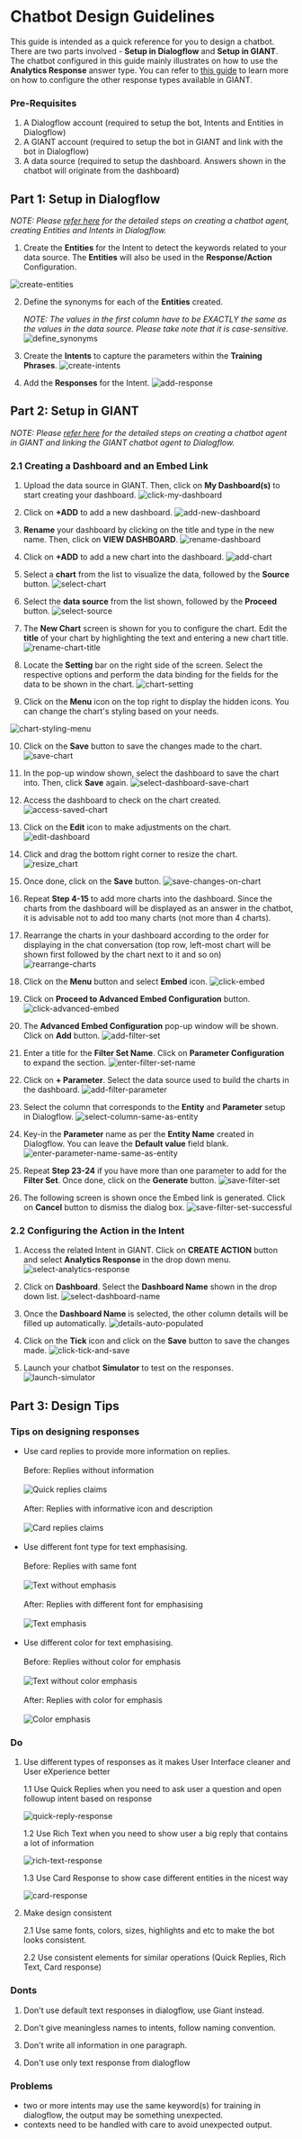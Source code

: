 # Chatbot Design Guidelines
This guide is intended as a quick reference for you to design a chatbot.
There are two parts involved - **Setup in Dialogflow** and **Setup in GIANT**.
The chatbot configured in this guide mainly illustrates on how to use the **Analytics Response** answer type.
You can refer to [this guide](./getting-started.md) to learn more on how to configure the other response types available in GIANT.

### Pre-Requisites
1. A Dialogflow account (required to setup the bot, Intents and Entities in Dialogflow)
2. A GIANT account (required to setup the bot in GIANT and link with the bot in Dialogflow)
3. A data source (required to setup the dashboard. Answers shown in the chatbot will originate from the dashboard)

## Part 1: Setup in Dialogflow
_NOTE: Please [refer here](./setting-up-chatbot-agent-in-dialogflow.md) for the detailed steps on creating a chatbot agent, creating Entities and Intents in Dialogflow._

1. Create the **Entities** for the Intent to detect the keywords related to your data source. The **Entities** will also be used in the **Response/Action** Configuration. 

![create-entities](./images/chatbot-design-guidelines-images/create-entities.png)

2. Define the synonyms for each of the **Entities** created. 

	_NOTE: The values in the first column have to be EXACTLY the same as the values in the data source. Please take note that it is case-sensitive._
![define_synonyms](./images/chatbot-design-guidelines-images/define_synonyms.png)

3. Create the **Intents** to capture the parameters within the **Training Phrases**. 
![create-intents](./images/chatbot-design-guidelines-images/create-intents.png)

4. Add the **Responses** for the Intent. 
![add-response](./images/chatbot-design-guidelines-images/add-response.png)


## Part 2: Setup in GIANT

_NOTE: Please [refer here](./setting-up-chatbot-agent-in-giant.md) for the detailed steps on creating a chatbot agent in GIANT and linking the GIANT chatbot agent to Dialogflow._

### 2.1 Creating a Dashboard and an Embed Link

1. Upload the data source in GIANT. Then, click on **My Dashboard(s)** to start creating your dashboard. 
![click-my-dashboard](./images/chatbot-design-guidelines-images/click-my-dashboard.png)

2. Click on **+ADD** to add a new dashboard. 
![add-new-dashboard](./images/chatbot-design-guidelines-images/add-new-dashboard.png)

3. **Rename** your dashboard by clicking on the title and type in the new name. Then, click on **VIEW DASHBOARD**. 
![rename-dashboard](./images/chatbot-design-guidelines-images/rename-dashboard.png)

4. Click on **+ADD** to add a new chart into the dashboard. 
![add-chart](./images/chatbot-design-guidelines-images/add-chart.png)

5. Select a **chart** from the list to visualize the data, followed by the **Source** button. 
![select-chart](./images/chatbot-design-guidelines-images/select-chart.png)

6. Select the **data source** from the list shown, followed by the **Proceed** button. 
![select-source](./images/chatbot-design-guidelines-images/select-source.png)

7. The **New Chart** screen is shown for you to configure the chart. Edit the **title** of your chart by highlighting the text and entering a new chart title. 
![rename-chart-title](./images/chatbot-design-guidelines-images/rename-chart-title.png)

8. Locate the **Setting** bar on the right side of the screen. Select the respective options and perform the data binding for the fields for the data to be shown in the chart. 
![chart-setting](./images/chatbot-design-guidelines-images/chart-setting.png)

9. Click on the **Menu** icon on the top right to display the hidden icons. You can change the chart's styling based on your needs.

![chart-styling-menu](./images/chatbot-design-guidelines-images/chart-styling-menu.png)

10. Click on the **Save** button to save the changes made to the chart. 
![save-chart](./images/chatbot-design-guidelines-images/save-chart.png)

11. In the pop-up window shown, select the dashboard to save the chart into. Then, click **Save** again. 
![select-dashboard-save-chart](./images/chatbot-design-guidelines-images/select-dashboard-save-chart.png)

12. Access the dashboard to check on the chart created. 
![access-saved-chart](./images/chatbot-design-guidelines-images/access-saved-chart.png)

13. Click on the **Edit** icon to make adjustments on the chart. 
![edit-dashboard](./images/chatbot-design-guidelines-images/edit-dashboard.png)

14. Click and drag the bottom right corner to resize the chart. 
![resize_chart](./images/chatbot-design-guidelines-images/resize_chart.png)

15. Once done, click on the **Save** button. 
![save-changes-on-chart](./images/chatbot-design-guidelines-images/save-changes-on-chart.png)

16. Repeat **Step 4-15** to add more charts into the dashboard. Since the charts from the dashboard will be displayed as an answer in the chatbot, it is advisable not to add too many charts (not more than 4 charts). 

17. Rearrange the charts in your dashboard according to the order for displaying in the chat conversation (top row, left-most chart will be shown first followed by the chart next to it and so on)
![rearrange-charts](./images/chatbot-design-guidelines-images/rearrange-charts.png)

18. Click on the **Menu** button and select **Embed** icon.
![click-embed](./images/chatbot-design-guidelines-images/click-embed.png)

19. Click on **Proceed to Advanced Embed Configuration** button. 
![click-advanced-embed](./images/chatbot-design-guidelines-images/click-advanced-embed.png)

20. The **Advanced Embed Configuration** pop-up window will be shown. Click on **Add** button. 
![add-filter-set](./images/chatbot-design-guidelines-images/add-filter-set.png)

21. Enter a title for the **Filter Set Name**. Click on **Parameter Configuration** to expand the section. 
![enter-filter-set-name](./images/chatbot-design-guidelines-images/enter-filter-set-name.png)

22. Click on **+ Parameter**. Select the data source used to build the charts in the dashboard. 
![add-filter-parameter](./images/chatbot-design-guidelines-images/add-filter-parameter.png)

23. Select the column that corresponds to the **Entity** and **Parameter** setup in Dialogflow. 
![select-column-same-as-entity](./images/chatbot-design-guidelines-images/select-column-same-as-entity.png)

24. Key-in the **Parameter** name as per the **Entity Name** created in Dialogflow. You can leave the **Default value** field blank. 
![enter-parameter-name-same-as-entity](./images/chatbot-design-guidelines-images/enter-parameter-name-same-as-entity.png)

25. Repeat **Step 23-24** if you have more than one parameter to add for the **Filter Set**. Once done, click on the **Generate** button. 
![save-filter-set](./images/chatbot-design-guidelines-images/save-filter-set.png)

26. The following screen is shown once the Embed link is generated. Click on **Cancel** button to dismiss the dialog box. 
![save-filter-set-successful](./images/chatbot-design-guidelines-images/save-filter-set-successful.png)


### 2.2 Configuring the Action in the Intent

1. Access the related Intent in GIANT. Click on **CREATE ACTION** button and select **Analytics Response** in the drop down menu.  
![select-analytics-response](./images/chatbot-design-guidelines-images/select-analytics-response.png)

2. Click on **Dashboard**. Select the **Dashboard Name** shown in the drop down list. 
![select-dashboard-name](./images/chatbot-design-guidelines-images/select-dashboard-name.png)

3. Once the **Dashboard Name** is selected, the other column details will be filled up automatically. 
![details-auto-populated](./images/chatbot-design-guidelines-images/details-auto-populated.png)

4. Click on the **Tick** icon and click on the **Save** button to save the changes made. 
![click-tick-and-save](./images/chatbot-design-guidelines-images/click-tick-and-save.png)

5. Launch your chatbot **Simulator** to test on the responses.
![launch-simulator](./images/chatbot-design-guidelines-images/launch-simulator.png)


## Part 3: Design Tips

### Tips on designing responses
- Use card replies to provide more information on replies.<br/><br/>
Before: Replies without information <br/><br/>
![Quick replies claims](./images/chatbot-design-guidelines-images/quick_replies_claims.PNG "quick replies") <br/><br/>
After: Replies with informative icon and description <br/><br/>
![Card replies claims](./images/chatbot-design-guidelines-images/card_replies_claims.PNG "card replies") <br/><br/>
- Use different font type for text emphasising. <br/><br/>
Before: Replies with same font <br/><br/>
![Text without emphasis](./images/chatbot-design-guidelines-images/text_without_emphasis.PNG "Font emphasis") <br/><br/>
After: Replies with different font for emphasising <br/><br/>
![Text emphasis](./images/chatbot-design-guidelines-images/text_emphasis.PNG "Font emphasis") <br/><br/>
- Use different color for text emphasising. <br/><br/>
Before: Replies without color for emphasis <br/><br/>
![Text without color emphasis](./images/chatbot-design-guidelines-images/text_without_color_emphasis.PNG "No color emphasis") <br/><br/>
After: Replies with color for emphasis <br/><br/>
![Color emphasis](./images/chatbot-design-guidelines-images/color_emphasis.PNG "Color emphasis")


### Do

1. Use different types of responses as it makes User Interface cleaner and User eXperience better

	1.1 Use Quick Replies when you need to ask user a question and open followup intent based on response

	![quick-reply-response](./images/chatbot-design-guidelines-images/quick-reply-response.png)

	1.2 Use Rich Text when you need to show user a big reply that contains a lot of information

	![rich-text-response](./images/chatbot-design-guidelines-images/rich-text-response.png)

	1.3 Use Card Response to show case different entities in the nicest way

	![card-response](./images/chatbot-design-guidelines-images/card-response.png)

2. Make design consistent

	2.1 Use same fonts, colors, sizes, highlights and etc to make the bot looks consistent.

	2.2 Use consistent elements for similar operations (Quick Replies, Rich Text, Card response)


### Donts

1. Don't use default text responses in dialogflow, use Giant instead.

2. Don't give meaningless names to intents, follow naming convention.

3. Don't write all information in one paragraph.

4. Don't use only text response from dialogflow

### Problems
- two or more intents may use the same keyword(s) for training in dialogflow, the output may be something unexpected.
- contexts need to be handled with care to avoid unexpected output.